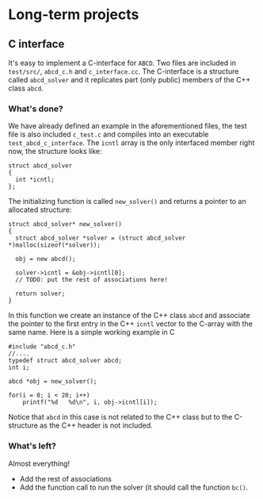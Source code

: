 # Long-term projects #

## C interface ##

It's easy to implement a C-interface for `ABCD`. Two files are included in `test/src/`, `abcd_c.h` and `c_interface.cc`. The C-interface is a structure called `abcd_solver` and it replicates part (only public) members of the C++ class `abcd`.

### What's done? ###

We have already defined an example in the aforementioned files, the test file is also included `c_test.c` and compiles into an executable `test_abcd_c_interface`. The `icntl` array is the only interfaced member right now, the structure looks like:

    struct abcd_solver
    {
      int *icntl;
    };
    
The initializing function is called `new_solver()` and returns a pointer to an allocated structure:

    struct abcd_solver* new_solver()
    {
      struct abcd_solver *solver = (struct abcd_solver *)malloc(sizeof(*solver));

      obj = new abcd();
      
      solver->icntl = &obj->icntl[0];
      // TODO: put the rest of associations here!

      return solver;
    }
    
In this function we create an instance of the C++ class `abcd` and
associate the pointer to the first entry in the C++ `icntl` vector to
the C-array with the same name. Here is a simple working example in C

    #include "abcd_c.h"
    //....
    typedef struct abcd_solver abcd;
    int i;

    abcd *obj = new_solver();

    for(i = 0; i < 20; i++)
        printf("%d   %d\n", i, obj->icntl[i]);
        
Notice that `abcd` in this case is not related to the C++ class but to the C-structure as the C++ header is not included.

### What's left? ###

Almost everything! 

- Add the rest of associations
- Add the function call to run the solver (it should call the function `bc()`.
